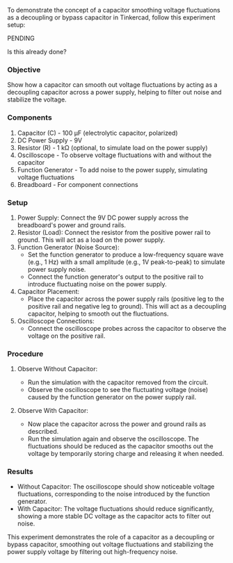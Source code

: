 To demonstrate the concept of a capacitor smoothing voltage fluctuations as a decoupling or bypass capacitor in Tinkercad, follow this experiment setup:

PENDING

Is this already done?

### Objective

Show how a capacitor can smooth out voltage fluctuations by acting as a decoupling capacitor across a power supply, helping to filter out noise and stabilize the voltage.

### Components

1. Capacitor (C) - 100 µF (electrolytic capacitor, polarized)
2. DC Power Supply - 9V
3. Resistor (R) - 1 kΩ (optional, to simulate load on the power supply)
4. Oscilloscope - To observe voltage fluctuations with and without the capacitor
5. Function Generator - To add noise to the power supply, simulating voltage fluctuations
6. Breadboard - For component connections

### Setup

1. Power Supply: Connect the 9V DC power supply across the breadboard's power and ground rails.
2. Resistor (Load): Connect the resistor from the positive power rail to ground. This will act as a load on the power supply.
3. Function Generator (Noise Source):
   - Set the function generator to produce a low-frequency square wave (e.g., 1 Hz) with a small amplitude (e.g., 1V peak-to-peak) to simulate power supply noise.
   - Connect the function generator's output to the positive rail to introduce fluctuating noise on the power supply.
4. Capacitor Placement:
   - Place the capacitor across the power supply rails (positive leg to the positive rail and negative leg to ground). This will act as a decoupling capacitor, helping to smooth out the fluctuations.
5. Oscilloscope Connections:
   - Connect the oscilloscope probes across the capacitor to observe the voltage on the positive rail.

### Procedure

1. Observe Without Capacitor:
   - Run the simulation with the capacitor removed from the circuit.
   - Observe the oscilloscope to see the fluctuating voltage (noise) caused by the function generator on the power supply rail.

2. Observe With Capacitor:
   - Now place the capacitor across the power and ground rails as described.
   - Run the simulation again and observe the oscilloscope. The fluctuations should be reduced as the capacitor smooths out the voltage by temporarily storing charge and releasing it when needed.

### Results

- Without Capacitor: The oscilloscope should show noticeable voltage fluctuations, corresponding to the noise introduced by the function generator.
- With Capacitor: The voltage fluctuations should reduce significantly, showing a more stable DC voltage as the capacitor acts to filter out noise.

This experiment demonstrates the role of a capacitor as a decoupling or bypass capacitor, smoothing out voltage fluctuations and stabilizing the power supply voltage by filtering out high-frequency noise.
